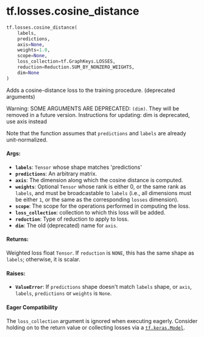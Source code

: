 <div itemscope itemtype="http://developers.google.com/ReferenceObject">
<meta itemprop="name" content="tf.losses.cosine_distance" />
<meta itemprop="path" content="Stable" />
</div>

# tf.losses.cosine_distance

``` python
tf.losses.cosine_distance(
    labels,
    predictions,
    axis=None,
    weights=1.0,
    scope=None,
    loss_collection=tf.GraphKeys.LOSSES,
    reduction=Reduction.SUM_BY_NONZERO_WEIGHTS,
    dim=None
)
```

Adds a cosine-distance loss to the training procedure. (deprecated arguments)

Warning: SOME ARGUMENTS ARE DEPRECATED: `(dim)`. They will be removed in a future version.
Instructions for updating:
dim is deprecated, use axis instead

Note that the function assumes that `predictions` and `labels` are already
unit-normalized.

#### Args:

* <b>`labels`</b>: `Tensor` whose shape matches 'predictions'
* <b>`predictions`</b>: An arbitrary matrix.
* <b>`axis`</b>: The dimension along which the cosine distance is computed.
* <b>`weights`</b>: Optional `Tensor` whose rank is either 0, or the same rank as
    `labels`, and must be broadcastable to `labels` (i.e., all dimensions must
    be either `1`, or the same as the corresponding `losses` dimension).
* <b>`scope`</b>: The scope for the operations performed in computing the loss.
* <b>`loss_collection`</b>: collection to which this loss will be added.
* <b>`reduction`</b>: Type of reduction to apply to loss.
* <b>`dim`</b>: The old (deprecated) name for `axis`.


#### Returns:

Weighted loss float `Tensor`. If `reduction` is `NONE`, this has the same
shape as `labels`; otherwise, it is scalar.


#### Raises:

* <b>`ValueError`</b>: If `predictions` shape doesn't match `labels` shape, or
    `axis`, `labels`, `predictions` or `weights` is `None`.



#### Eager Compatibility
The `loss_collection` argument is ignored when executing eagerly. Consider
holding on to the return value or collecting losses via a <a href="../../tf/keras/Model.md"><code>tf.keras.Model</code></a>.

